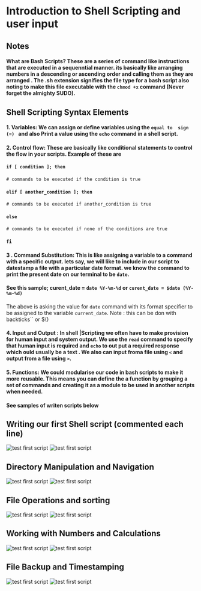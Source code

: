 # Introduction to Shell Scripting and user input
## Notes
#### What are Bash Scripts? These are a series of command like instructions that are executed in a sequenntial manner. its basically like arranging numbers in a descending or ascending order and calling them as they are arranged . The .sh extension signifies the file type for a bash script also noting to make this file executable with the `chmod +x` command (Never forget the almighty SUDO).

## Shell Scripting Syntax Elements
#### 1. Variables: We can assign or define variables using the `equal to  sign (=) ` and also Print a value using the `echo` command in a shell script.
#### 2. Control flow: These are basically like conditional statements to control the flow in your scripts. Example of these are 

#### `if [ condition ]; then`
    # commands to be executed if the condition is true
#### `elif [ another_condition ]; then`
    # commands to be executed if another_condition is true
#### `else`
    # commands to be executed if none of the conditions are true
#### `fi`

#### 3 . Command Substitution: This is like assigning a variable to a command with a specific output. lets say, we will like to include in our script to datestamp a file with a particular date format. we know the command to print the present date on our terminal to be `date`.
#### See this sample; curent_date = `date %Y-%m-%d`  or `curent_date = $date (%Y-%m-%d)`
The above is asking the value for  `date` command with its format specifier to be assigned to the variable `current_date`.
Note : this can be don with backticks`` or $()

#### 4. Input and Output : In shell |Scripting we often have to make provision for human input and system output. We use the `read` command to specify that human input is required and `echo` to out put a required response which ould usually be a text . We also can input froma file using `<` and output from a file using `>`. 

#### 5. Functions: We could modularise our code in bash scripts to make it more reusable. This means you can define the  a function by grouping a set of commands and creating it as a module to be used in another scripts when needed.

#### See samples of writen scripts below



## Writing our first Shell script (commented each line)

![test first script](img/intro_commt.JPG)
![test first script](img/intro.JPG)

## Directory Manipulation and Navigation
![test first script](img/twocommt.JPG)
![test first script](img/two.JPG)

## File Operations and sorting
![test first script](img/3r33comt.JPG)
![test first script](img/3r33.JPG)

## Working with Numbers and Calculations
![test first script](img/4ourcommt.JPG)
![test first script](img/4our.JPG)

## File Backup and Timestamping
![test first script](img/five2commt.JPG)
![test first script](img/five2.JPG)
